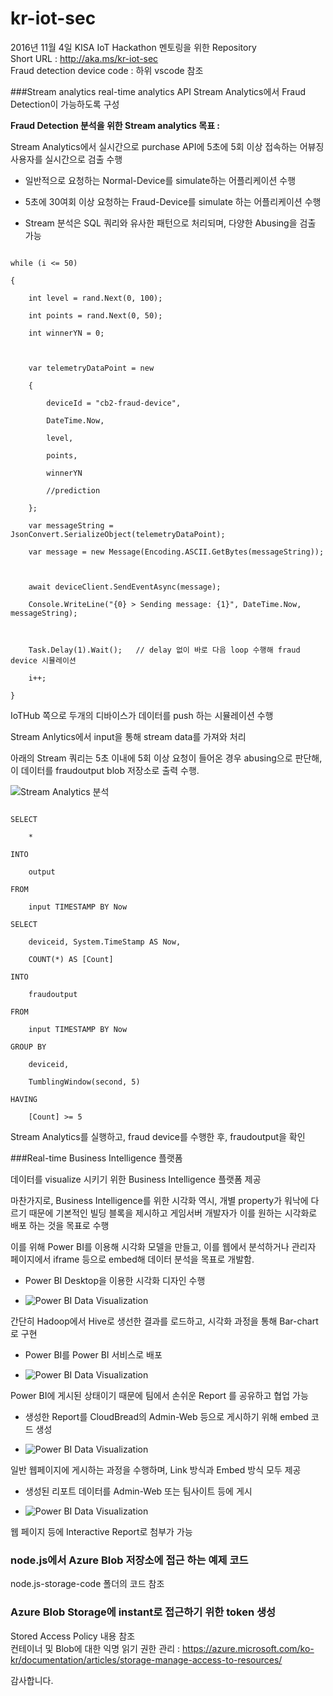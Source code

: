 # kr-iot-sec
2016년 11월 4일 KISA IoT Hackathon 멘토링을 위한 Repository  
Short URL : http://aka.ms/kr-iot-sec  
Fraud detection device code : 하위 vscode 참조  

###Stream analytics real-time analytics API
Stream Analytics에서 Fraud Detection이 가능하도록 구성  

**Fraud Detection 분석을 위한 Stream analytics 목표 :**  

Stream Analytics에서 실시간으로 purchase API에 5초에 5회 이상 접속하는 어뷰징 사용자를 실시간으로 검출 수행  

- 일반적으로 요청하는 Normal-Device를 simulate하는 어플리케이션 수행

- 5초에 30여회 이상 요청하는 Fraud-Device를 simulate 하는 어플리케이션 수행

- Stream 분석은 SQL 쿼리와 유사한 패턴으로 처리되며, 다양한 Abusing을 검출 가능



```

while (i <= 50)

{

    int level = rand.Next(0, 100);

    int points = rand.Next(0, 50);

    int winnerYN = 0;



    var telemetryDataPoint = new

    {

        deviceId = "cb2-fraud-device",

        DateTime.Now,

        level,

        points,

        winnerYN

        //prediction

    };

    var messageString = JsonConvert.SerializeObject(telemetryDataPoint);

    var message = new Message(Encoding.ASCII.GetBytes(messageString));



    await deviceClient.SendEventAsync(message);

    Console.WriteLine("{0} > Sending message: {1}", DateTime.Now, messageString);



    Task.Delay(1).Wait();	// delay 없이 바로 다음 loop 수행해 fraud device 시뮬레이션

    i++;

}

```

IoTHub 쪽으로 두개의 디바이스가 데이터를 push 하는 시뮬레이션 수행  



Stream Anlytics에서 input을 통해 stream data를 가져와 처리  

아래의 Stream 쿼리는 5초 이내에 5회 이상 요청이 들어온 경우 abusing으로 판단해, 이 데이터를 fraudoutput blob 저장소로 출력 수행.  



![Stream Analytics 분석](images/24-1.png)



```

SELECT

    *

INTO

    output

FROM

    input TIMESTAMP BY Now

SELECT

    deviceid, System.TimeStamp AS Now,

    COUNT(*) AS [Count]

INTO

    fraudoutput

FROM

    input TIMESTAMP BY Now

GROUP BY

    deviceid, 

    TumblingWindow(second, 5)

HAVING

    [Count] >= 5

```



Stream Analytics를 실행하고, fraud device를 수행한 후, fraudoutput을 확인  




###Real-time Business Intelligence 플랫폼

데이터를 visualize 시키기 위한 Business Intelligence 플랫폼 제공  


마찬가지로, Business Intelligence를 위한 시각화 역시, 개별 property가 워낙에 다르기 때문에 기본적인 빌딩 블록을 제시하고 게임서버 개발자가 이를 원하는 시각화로 배포 하는 것을 목표로 수행  


이를 위해 Power BI를 이용해 시각화 모델을 만들고, 이를 웹에서 분석하거나 관리자 페이지에서 iframe 등으로 embed해 데이터 분석을 목표로 개발함.



- Power BI Desktop을 이용한 시각화 디자인 수행



- ![Power BI Data Visualization](images/27-1.png)  

간단히 Hadoop에서 Hive로 생선한 결과를 로드하고, 시각화 과정을 통해 Bar-chart로 구현



- Power BI를 Power BI 서비스로 배포



- ![Power BI Data Visualization](images/27-2.png)  

Power BI에 게시된 상태이기 때문에 팀에서 손쉬운 Report 를 공유하고 협업 가능



- 생성한 Report를 CloudBread의 Admin-Web 등으로 게시하기 위해 embed 코드 생성



- ![Power BI Data Visualization](images/27-3.png)  

일반 웹페이지에 게시하는 과정을 수행하며, Link 방식과 Embed 방식 모두 제공  



- 생성된 리포트 데이터를 Admin-Web 또는 팀사이트 등에 게시



- ![Power BI Data Visualization](images/27-4.png)  

웹 페이지 등에 Interactive Report로 첨부가 가능  


### node.js에서 Azure Blob 저장소에 접근 하는 예제 코드
node.js-storage-code 폴더의 코드 참조  

### Azure Blob Storage에 instant로 접근하기 위한 token 생성
Stored Access Policy 내용 참조  
컨테이너 및 Blob에 대한 익명 읽기 권한 관리 : https://azure.microsoft.com/ko-kr/documentation/articles/storage-manage-access-to-resources/  

감사합니다.
